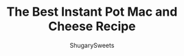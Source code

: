 ---
layout: ../../layouts/MarkdownPostLayout.astro
title: The Best Instant Pot Mac and Cheese Recipe
author: ShugarySweets
pubDate: 2019-02-11
description: "Youve stumbled on THE BEST Instant Pot Mac and Cheese recipe! Super creamy and ready in ten minutes using your pressure cooker!"
image_url: https://www.shugarysweets.com/wp-content/uploads/2019/02/instant-pot-mac-and-cheese-4.jpg
tags: ["Main Dish","American"]
calories: 496
protein: 25
carbohydrates: 28
fats: 32
fiber: 1
ingredients: ["1 lb elbow macaroni","2 cups water","2 cups chicken broth","1 tsp dry mustard","1 1/2 tsp kosher salt","1/2 tsp black pepper","1 cup whole milk","16 oz sharp cheddar cheese, shredded","2 Tbsp butter","1/4 tsp nutmeg"]
serves: 6
time: "10 minutes"
prepTime: "5 minutes"
instructions: ["Add the uncooked macaroni pasta, water, chicken broth, dry mustard, and salt and pepper to the Instant Pot. Close and lock lid and turn the valve on top to \"sealing.\" Press \"manual\" or \"pressure cook\" and adjust to high pressure. Set the time for 5 minutes. Allow to start.","Once the time is up, use the quick release immediately. Open the instant pot away from your face (learned the hard way). Using a wooden spoon, stir the pasta to break it up a little bit.","Add in milk, cheese, butter, and nutmeg. Stir until completely melted (takes about a minute). Season with more salt and pepper if needed. Serve and enjoy."]
nutrition: ["496 calories","28 grams carbohydrates","91 milligrams cholesterol","32 grams fat","1 grams fiber","25 grams protein","18 grams saturated fat","1428 milligrams sodium","3 grams sugar","1 grams trans fat","9 grams unsaturated fat"]
---